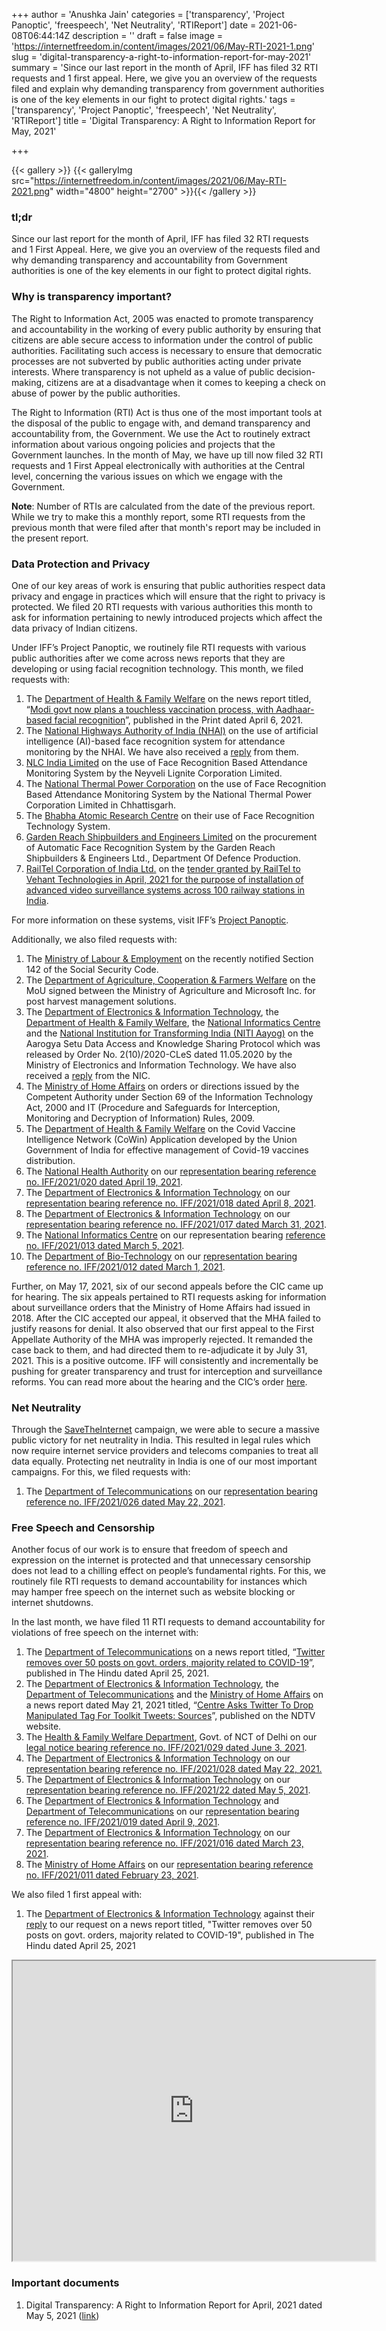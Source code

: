 +++
author = 'Anushka Jain'
categories = ['transparency', 'Project Panoptic', 'freespeech', 'Net Neutrality', 'RTIReport']
date = 2021-06-08T06:44:14Z
description = ''
draft = false
image = 'https://internetfreedom.in/content/images/2021/06/May-RTI-2021-1.png'
slug = 'digital-transparency-a-right-to-information-report-for-may-2021'
summary = 'Since our last report in the month of April, IFF has filed 32 RTI requests and 1 first appeal. Here, we give you an overview of the requests filed and explain why demanding transparency from government authorities is one of the key elements in our fight to protect digital rights.'
tags = ['transparency', 'Project Panoptic', 'freespeech', 'Net Neutrality', 'RTIReport']
title = 'Digital Transparency: A Right to Information Report for May, 2021'

+++


{{< gallery >}}
{{< galleryImg  src="https://internetfreedom.in/content/images/2021/06/May-RTI-2021.png" width="4800" height="2700" >}}{{< /gallery >}}

>>>> <form><script src="https://checkout.razorpay.com/v1/payment-button.js" data-payment_button_id="pl_HLkgeWGQLMuddp" async> </script> </form>

### tl;dr

Since our last report for the month of April, IFF has filed 32 RTI requests and 1 First Appeal. Here, we give you an overview of the requests filed and why demanding transparency and accountability from Government authorities is one of the key elements in our fight to protect digital rights.

### Why is transparency important?

The Right to Information Act, 2005 was enacted to promote transparency and accountability in the working of every public authority by ensuring that citizens are able secure access to information under the control of public authorities. Facilitating such access is necessary to ensure that democratic processes are not subverted by public authorities acting under private interests. Where transparency is not upheld as a value of public decision-making, citizens are at a disadvantage when it comes to keeping a check on abuse of power by the public authorities.

The Right to Information (RTI) Act is thus one of the most important tools at the disposal of the public to engage with, and demand transparency and accountability from, the Government. We use the Act to routinely extract information about various ongoing policies and projects that the Government launches. In the month of May, we have up till now filed 32 RTI requests and 1 First Appeal electronically with authorities at the Central level, concerning the various issues on which we engage with the Government.

**Note**: Number of RTIs are calculated from the date of the previous report. While we try to make this a monthly report, some RTI requests from the previous month that were filed after that month's report may be included in the present report.

### Data Protection and Privacy

One of our key areas of work is ensuring that public authorities respect data privacy and engage in practices which will ensure that the right to privacy is protected. We filed 20 RTI requests with various authorities this month to ask for information pertaining to newly introduced projects which affect the data privacy of Indian citizens.

Under IFF’s Project Panoptic, we routinely file RTI requests with various public authorities after we come across news reports that they are developing or using facial recognition technology. This month, we filed requests with:

1. The [Department of Health & Family Welfare](https://drive.google.com/file/d/1N0CjlUL7K4GR2huPwr3mIGwJZq51Xpc_/view?usp=sharing) on the news report titled, “[Modi govt now plans a touchless vaccination process, with Aadhaar-based facial recognition](https://theprint.in/health/modi-govt-now-plans-a-touchless-vaccination-process-with-aadhaar-based-facial-recognition/634719/)”, published in the Print dated April 6, 2021.
2. The [National Highways Authority of India (NHAI)](https://drive.google.com/file/d/1atddeJC732VdEltvAk_LZ16h0yfNTZcY/view?usp=sharing) on the use of artificial intelligence (AI)-based face recognition system for attendance monitoring by the NHAI. We have also received a [reply](https://drive.google.com/file/d/1yyVGMBr6nhsZ6cw5qlrCFtj4dJ5CqeTh/view?usp=sharing) from them.
3. [NLC India Limited](https://drive.google.com/file/d/1SBlOWUpD0aaOgXrur_pq4z_IcyRRiSGp/view?usp=sharing) on the use of Face Recognition Based Attendance Monitoring System by the Neyveli Lignite Corporation Limited.
4. The [National Thermal Power Corporation](https://drive.google.com/file/d/1tZVTKoidC8VK6yQw90WVfw0tKJPvZygt/view?usp=sharing) on the use of Face Recognition Based Attendance Monitoring System by the National Thermal Power Corporation Limited in Chhattisgarh.
5. The [Bhabha Atomic Research Centre](https://drive.google.com/file/d/10XIwnrkwgLs5dL4_0pHHKXo12kkefWqF/view?usp=sharing) on their use of Face Recognition Technology System.
6. [Garden Reach Shipbuilders and Engineers Limited](https://drive.google.com/file/d/1BdvUCeRv3R81odGhlHUXTCVIiWqk4nUG/view?usp=sharing) on the procurement of Automatic Face Recognition System by the Garden Reach Shipbuilders & Engineers Ltd., Department Of Defence Production.
7. [RailTel Corporation of India Ltd.](https://drive.google.com/file/d/14tN1u03ShvNS_ex7lGcuYMYidUH-pKtq/view?usp=sharing) on the [tender granted by RailTel to Vehant Technologies in April, 2021 for the purpose of installation of advanced video surveillance systems across 100 railway stations in India](https://www.thehindubusinessline.com/economy/logistics/vehant-technologies-bags-railtel-contract-to-instal-100-ai-based-cameras-at-stations/article34415354.ece).

For more information on these systems, visit IFF’s [Project Panoptic](https://panoptic.in/).

Additionally, we also filed requests with:

1. The [Ministry of Labour & Employment](https://drive.google.com/file/d/1V-ZFKO2YNuTcLFJ-9L7NHwPHGwkEZcfs/view?usp=sharing) on the recently notified Section 142 of the Social Security Code.
2. The [Department of Agriculture, Cooperation & Farmers Welfare](https://drive.google.com/file/d/1Fj8EV8cWz6HjskDaiswKDaKVUHASv6yS/view?usp=sharing) on the MoU signed between the Ministry of Agriculture and Microsoft Inc. for post harvest management solutions.
3. The [Department of Electronics & Information Technology](https://drive.google.com/file/d/1SdlY05kZc0Jck-yMgxCBTv7s_ZSw2GZB/view?usp=sharing), the [Department of Health & Family Welfare](https://drive.google.com/file/d/14dn5l6F6AguEBdRHkXITGd9uihNdb1tm/view?usp=sharing), the [National Informatics Centre](https://drive.google.com/file/d/1G_imK2ashJGacTM0lgumcQp0-zCRbMrA/view?usp=sharing) and the [National Institution for Transforming India (NITI Aayog)](https://drive.google.com/file/d/17w_1VA5pAk2jbBetgZwnwkg8DqXDxRzf/view?usp=sharing) on the Aarogya Setu Data Access and Knowledge Sharing Protocol which was released by Order No. 2(10)/2020-CLeS dated 11.05.2020 by the Ministry of Electronics and Information Technology. We have also received a [reply](https://drive.google.com/file/d/1s8MgBRyhW6LXApKdhq6cqSt6dw_3bia5/view?usp=sharing) from the NIC.
4. The [Ministry of Home Affairs](https://drive.google.com/file/d/1wYK8pEQz0VzYH9k0vzr6I4_SLfXWZsxd/view?usp=sharing) on orders or directions issued by the Competent Authority under Section 69 of the Information Technology Act, 2000 and IT (Procedure and Safeguards for Interception, Monitoring and Decryption of Information) Rules, 2009.
5. The [Department of Health & Family Welfare](https://drive.google.com/file/d/1SplMohQOEs3Vz-17SOzzrNk0agzaJfvK/view?usp=sharing) on the Covid Vaccine Intelligence Network (CoWin) Application developed by the Union Government of India for effective management of Covid-19 vaccines distribution.
6. The [National Health Authority](https://drive.google.com/file/d/1ePaH4DKiFAUBD2k1lJvX9pl6JzsZu9So/view?usp=sharing) on our [representation bearing reference no. IFF/2021/020 dated April 19, 2021](https://drive.google.com/file/d/1IVrtoMvM5FS-mGLYbuQPa3YkJr5OICmq/view?usp=sharing).
7. The [Department of Electronics & Information Technology](https://drive.google.com/file/d/1XHCzEJAIe43GweSNZQSX4T1nzfkwMGtR/view?usp=sharing) on our [representation bearing reference no. IFF/2021/018 dated April 8, 2021](https://drive.google.com/file/d/1_gVNQiv4L4MXnMuoUu7NwUm8RHpZlDxI/view?usp=sharing).
8. The [Department of Electronics & Information Technology](https://drive.google.com/file/d/13N85HuVV2JTpeHq4nc6_5SZ6xMDjJhRi/view?usp=sharing) on our [representation bearing reference no. IFF/2021/017 dated March 31, 2021](https://drive.google.com/file/d/1cXXVX2qqqCx0SRo8DuoZHa4wFM682-c8/view?usp=sharing).
9. The [National Informatics Centre](https://drive.google.com/file/d/1HPv6rTIl26HWWLHWn4IcxLL1qRPQFsSI/view?usp=sharing) on our representation bearing [reference no. IFF/2021/013 dated March 5, 2021](https://drive.google.com/file/d/1zfLWAcXYvIoUamEMmVkn88Jyq18gG9Dl/view?usp=sharing).
10. The [Department of Bio-Technology](https://drive.google.com/file/d/1jIJeRATARw-PQt-Cok0X1mcpPrycHJXs/view?usp=sharing) on our [representation bearing reference no. IFF/2021/012 dated March 1, 2021](https://drive.google.com/file/d/1OozlOLCfIYBmYWQmUKD4UukHqOJkSTxe/view?usp=sharing).

Further, on May 17, 2021, six of our second appeals before the CIC came up for hearing. The six appeals pertained to RTI requests asking for information about surveillance orders that the Ministry of Home Affairs had issued in 2018. After the CIC accepted our appeal, it observed that the MHA failed to justify reasons for denial. It also observed that our first appeal to the First Appellate Authority of the MHA was improperly rejected. It remanded the case back to them, and had directed them to re-adjudicate it by July 31, 2021. This is a positive outcome. IFF will consistently and incrementally be pushing for greater transparency and trust for interception and surveillance reforms. You can read more about the hearing and the CIC’s order [here](https://internetfreedom.in/iff-keeps-pushing-against-secrecy-in-surveillance-cic-orders-mha-to-adjudicate-on-our-request-for-transparency/). 

### Net Neutrality

Through the [SaveTheInternet](https://savetheinternet.in/) campaign, we were able to secure a massive public victory for net neutrality in India. This resulted in legal rules which now require internet service providers and telecoms companies to treat all data equally. Protecting net neutrality in India is one of our most important campaigns. For this, we filed requests with:

1. The [Department of Telecommunications](https://drive.google.com/file/d/1b6Mbk6m6WC4Dd9rfX7fM9JXaw2vIwKEs/view?usp=sharing) on our [representation bearing reference no. IFF/2021/026 dated May 22, 2021](https://internetfreedom.in/telegraph-act-amendments-and-net-neutrality/). 

### Free Speech and Censorship

Another focus of our work is to ensure that freedom of speech and expression on the internet is protected and that unnecessary censorship does not lead to a chilling effect on people’s fundamental rights. For this, we routinely file RTI requests to demand accountability for instances which may hamper free speech on the internet such as website blocking or internet shutdowns.

In the last month, we have filed 11 RTI requests to demand accountability for violations of free speech on the internet with:

1. The [Department of Telecommunications](https://drive.google.com/file/d/1nGNi4XKA83cx7ru_527A_B75IcNeOGsA/view?usp=sharing) on a news report titled, “[Twitter removes over 50 posts on govt. orders, majority related to COVID-19](https://www.thehindu.com/news/national/twitter-removes-over-50-posts-on-govt-orders-majority-related-to-covid-19/article34404805.ece)”, published in The Hindu dated April 25, 2021.
2. The [Department of Electronics & Information Technology](https://drive.google.com/file/d/1JR8pzCxghY8fUG11fBpLG2mTIvtsHShs/view?usp=sharing), the [Department of Telecommunications](https://drive.google.com/file/d/1YrdphUJ_aKzdTDRwFG4d3TN7FaIiLkmc/view?usp=sharing) and the [Ministry of Home Affairs](https://drive.google.com/file/d/1btaTmHpxXvCatHx8-SuyywQ-R2aUEUYE/view?usp=sharing) on a news report dated May 21, 2021 titled, “[Centre Asks Twitter To Drop Manipulated Tag For Toolkit Tweets: Sources](https://www.ndtv.com/india-news/government-asks-twitter-to-drop-manipulated-media-tag-for-tweets-on-alleged-congress-toolkit-sources-2446656)”, published on the NDTV website.
3. The [Health & Family Welfare Department](https://drive.google.com/file/d/10TaXK8PcMapVXNq7W1DhOmlCA41_0O_O/view?usp=sharing), Govt. of NCT of Delhi on our [legal notice bearing reference no. IFF/2021/029 dated June 3, 2021](https://drive.google.com/file/d/1Xq1uYivc8l7wmvqGvHhlOi1GV7ZqqtMG/view?usp=sharing).
4. The [Department of Electronics & Information Technology](https://drive.google.com/file/d/1KOZUNntLi6jdghwRLQ4M2FBqVFyBstb5/view?usp=sharing) on our [representation bearing reference no. IFF/2021/028 dated May 22, 2021.](https://drive.google.com/file/d/1ZCpZ42QAcQPQI0d7orxly0LdYVfP16tx/view?usp=sharing)
5. The [Department of Electronics & Information Technology](https://drive.google.com/file/d/1uStgKOfX62An-Rf2JjPGiRlHWmJiqg8Q/view?usp=sharing) on our [representation bearing reference no. IFF/2021/22 dated May 5, 2021](https://drive.google.com/file/d/1K9djQHw9lXCauSuxjeUmn0M7YmYxf7eI/view?usp=sharing).
6. The [Department of Electronics & Information Technology](https://drive.google.com/file/d/1oI0yO-KkKur2EQurzkcLXh8A8wLYELzz/view?usp=sharing) and [Department of Telecommunications](https://drive.google.com/file/d/1p-EzFYInuPoRvgyFlsXLZxzINFfpC9Ub/view?usp=sharing) on our [representation bearing reference no. IFF/2021/019 dated April 9, 2021](https://drive.google.com/file/d/1MupIwitMMa0ZUj_g20_RtvgTXm5Bt6Ga/view?usp=sharing).
7. The [Department of Electronics & Information Technology](https://drive.google.com/file/d/1Hmhn1sTOgJ6dLEcQhwqWJWo9WTIBuvWE/view?usp=sharing) on our [representation bearing reference no. IFF/2021/016 dated March 23, 2021](https://drive.google.com/file/d/1elhs46khdMd2lTWTE4ReFCIi2s8IYuAU/view?usp=sharing).
8. The [Ministry of Home Affairs](https://drive.google.com/file/d/1wdlxt3VPE8JTicl0JEIELA1FKaxjRyEs/view?usp=sharing) on our [representation bearing reference no. IFF/2021/011 dated February 23, 2021](https://drive.google.com/file/d/1ptH8jplyEBtr6jcQxyXv1sRUxSPuA9xr/view?usp=sharing).

We also filed 1 first appeal with:

1. The [Department of Electronics & Information Technology](https://drive.google.com/file/d/1FNntmx13Q6qkAFD4NqtlnqC6Vp491PYH/view?usp=sharing) against their [reply](https://drive.google.com/file/d/1rPbZmY7BKro1Y5zYWIGmoBf3Lbq47khw/view?usp=sharing) to our request on a news report titled, "Twitter removes over 50 posts on govt. orders, majority related to COVID-19", published in The Hindu dated April 25, 2021

<iframe src="https://drive.google.com/file/d/1bMoUX5Amgs9Y2M-RuzxT0pwH1UYdTg-0/preview" width="580" height="480"></iframe>

### Important documents

1. Digital Transparency: A Right to Information Report for April, 2021 dated May 5, 2021 ([link](https://internetfreedom.in/digital-transparency-a-right-to-information-report-for-april-2021/))

> > > <form><script src="https://cdn.razorpay.com/static/widget/subscription-button.js" data-subscription_button_id="pl_HLk5qU1K35hmPH" data-button_theme="brand-color" async> </script> </form>







